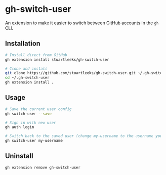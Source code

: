 # gh-switch-user

An extension to make it easier to switch between GitHub accounts in the `gh` CLI.

## Installation

```sh
# Install direct from GitHub
gh extension install stuartleeks/gh-switch-user

# Clone and install
git clone https://github.com/stuartleeks/gh-switch-user.git ~/.gh-switch-user
cd ~/.gh-switch-user
gh extension install .
```

## Usage

```sh
# Save the current user config
gh switch-user --save

# Sign in with new user
gh auth login

# Switch back to the saved user (change my-username to the username you originally saved)
gh switch-user my-username
```

## Uninstall

```sh
gh extension remove gh-switch-user
```